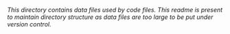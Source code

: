 *This directory contains data files used by code files. This readme is present to maintain directory structure as data files are too large to be put under version control.*